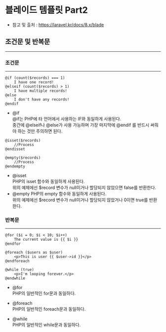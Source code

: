 # 블레이드 템플릿 Part2
- 참고 및 출처 : https://laravel.kr/docs/8.x/blade
## 조건문 및 반복문
***
### 조건문
***
```
@if (count($records) === 1)
    I have one record!
@elseif (count($records) > 1)
    I have multiple records!
@else
    I don't have any records!
@endif
```
- @if  
@if는 PHP에 타 언어에서 사용하는 IF와 동일하게 사용된다.  
  중간에 @elseif나 @else가 사용 가능하며 가장 마지막에 @endif 를 반드시 써줘야 하는 것만 주의하면 된다.

```
@isset($records)
    //Process
@endisset

@empty($records)
    //Process
@endempty
```

- @isset  
PHP의 isset 함수와 동일하게 사용된다.   
  위의 예제에선 $record 변수가 null이거나 할당되지 않았으면 false를 반환한다.
- @empty
PHP의 empty 함수와 동일하게 사용된다.   
위의 예제에선 $record 변수가 null이거나 할당되지 않았거나 0이면 true를 반환한다.
  
### 반복문
***
```
@for ($i = 0; $i < 10; $i++)
    The current value is {{ $i }}
@endfor

@foreach ($users as $user)
    <p>This is user {{ $user->id }}</p>
@endforeach

@while (true)
    <p>I'm looping forever.</p>
@endwhile
```
  
- @for  
PHP의 일반적인 for문과 동일하다.
  
- @foreach  
PHP의 일반적인 foreach문과 동일하다.
  
- @while  
  PHP의 일반적인 while문과 동일하다.
